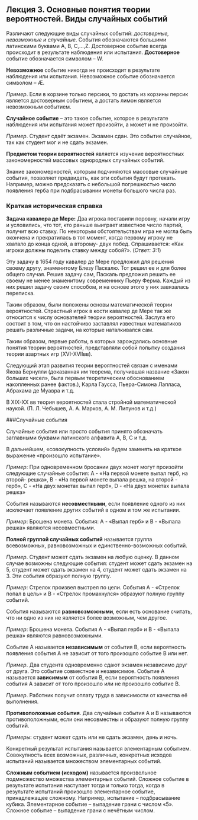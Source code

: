## Лекция 3. Основные понятия теории вероятностей. Виды случайных событий

Различают следующие виды случайных событий: *достоверные, невозможные и случайные*. События обозначаются большими латинскими буквами А, В, С,...,Z. Достоверное событие всегда происходит в результате наблюдения или испытания. **Достоверное** событие обозначается символом – W.

**Невозможное** событие никогда не происходит в результате наблюдения или испытания. Невозможное событие обозначается символом – Æ.

*Пример*. Если в корзине только персики, то достать из корзины персик является достоверным событием, а достать лимон является невозможным событием.

**Случайное событие** – это такое событие, которое в результате наблюдения или испытания может произойти, а может и не произойти.

*Пример*. Студент сдаёт экзамен. Экзамен сдан. Это событие случайное, так как студент мог и не сдать экзамен.

**Предметом теории вероятностей** является изучение вероятностных закономерностей массовых однородных случайных событий.

Знание закономерностей, которым подчиняются массовые случайные события, позволяет предвидеть, как эти события будут протекать. Например, можно предсказать с небольшой погрешностью число появления герба при подбрасывании монеты большого числа раз.

### Краткая историческая справка

**Задача кавалера де Мере:** Два игрока поставили поровну, начали игру и условились, что тот, кто раньше выиграет известное число партий, получит всю ставку. По некоторым обстоятельствам игра не могла быть окончена и прекратилась в тот момент, когда первому игроку не хватало до конца одной, а второму- двух побед. Спрашивается: «Как игроки должны поделить ставку между собой?». (*Ответ: 3:1*)

Эту задачу в 1654 году кавалер де Мере предложил для решения своему другу, знаменитому Блезу Паскалю. Тот решил ее и для более общего случая. Решив задачу сам, Паскаль предложил решить ее своему не менее знаменитому современнику Пьеру Ферма. Каждый из них решил задачу своим способом, и на основе этого у них завязалась переписка.

Таким образом, были положены основы математической теории вероятностей. Страстный игрок в кости кавалер де Мере так же относится к числу основателей теории вероятностей. Заслуга его состоит в том, что он настойчиво заставлял известных математиков решать различные задачи, на которые наталкивался сам.

Таким образом, первые работы, в которых зарождались основные понятия теории вероятностей, представляли собой попытку создания теории азартных игр (XVI-XVIIвв).

Следующий этап развития теории вероятностей связан с именами Якова Бернулли (доказанная им теорема, получившая название «Закон больших чисел», была первым теоретическим обоснованием накопленных ранее фактов.), Карла Гаусса, Пьера-Симона Лапласа, Абрахама де Муавра и т.д.

В XIX-XX вв теория вероятностей стала стройной математической наукой. (П. Л. Чебышев, А. А. Марков, А. М. Липунов и т.д.)

###Случайные события

Случайные события или просто события принято обозначать заглавными буквами латинского алфавита А, В, С и т.д.

В дальнейшем, «совокупность условий» будем заменять на краткое выражение «произошло испытание».

*Пример*: При одновременном бросании двух монет могут произойти следующие случайные события: А - «На первой монете выпал герб, на второй- решка», В - «На первой монете выпала решка, на второй - герб», С - «На двух монетах выпал герб», D - «На двух монетах выпала решка»

События называются **несовместными**, если появление одного из них исключает появление других событий в одном и том же испытании.

*Пример*: Брошена монета. События: А - «Выпал герб» и В - «Выпала решка» являются несовместными.

**Полной группой случайных событий** называется группа всевозможных, равновозможных и единственно-возможных событий.

*Пример*. Студент может сдать экзамен на любую оценку. В данном случае возможны следующие события: студент может сдать экзамен на 5, студент может сдать экзамен на 4, студент может сдать экзамен на 3. Эти события образуют полную группу.

*Пример*: Стрелок произвел выстрел по цели. События А - «Стрелок попал в цель» и В - «Стрелок промахнулся» образуют полную группу событий.

События называются **равновозможными**, если есть основание считать, что ни одно из них не является более возможным, чем другое.

*Пример*: Брошена монета. События А - «Выпал герб» и В - «Выпала решка» являются равновозможными.

Событие А называется **независимым** от события В, если вероятность появления события А не зависит от того произошло событие В или нет. 

*Пример*. Два студента одновременно сдают экзамен независимо друг от друга. Это событие совместное и независимое. Событие А называется **зависимым** от события В, если вероятность появления события А зависит от того произошло или не произошло событие В.

*Пример*. Работник получит оплату труда в зависимости от качества её выполнения.

**Противоположные события**. Два случайные события А и В называются противоположными, если они несовместны и образуют полную группу событий. 

*Примеры*: студент может сдать или не сдать экзамен, день и ночь.

Конкретный результат испытания называется элементарным событием. Совокупность всех возможных, различных, конкретных исходов испытаний называется множеством элементарных событий.

**Сложным событием (исходом)** называется произвольное подмножество множества элементарных событий. Сложное событие в результате испытания наступает тогда и только тогда, когда в результате испытаний произошло элементарное событие, принадлежащее сложному. 
Например, испытание – подбрасывание кубика. Элементарное событие – выпадение грани с числом «5». Сложное событие – выпадение грани с нечётным числом.